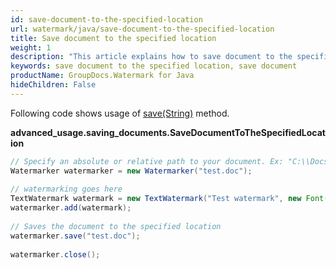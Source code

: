 ```yaml
---
id: save-document-to-the-specified-location
url: watermark/java/save-document-to-the-specified-location
title: Save document to the specified location
weight: 1
description: "This article explains how to save document to the specified location while using GroupDocs. Watermarks Java API."
keywords: save document to the specified location, save document
productName: GroupDocs.Watermark for Java
hideChildren: False
---
```

Following code shows usage of [save(String)](https://reference.groupdocs.com/watermark/java/com.groupdocs.watermark/Watermarker#save(java.lang.String)) method.

**advanced\_usage.saving\_documents.SaveDocumentToTheSpecifiedLocation**

```java
// Specify an absolute or relative path to your document. Ex: "C:\\Docs\\test.doc"
Watermarker watermarker = new Watermarker("test.doc");                                  
                                                                                                 
// watermarking goes here                                                                        
TextWatermark watermark = new TextWatermark("Test watermark", new Font("Arial", 12));            
watermarker.add(watermark);                                                                      
                                                                                                 
// Saves the document to the specified location                                                  
watermarker.save("test.doc");                                                          
                                                                                                 
watermarker.close();                                                                             
```
